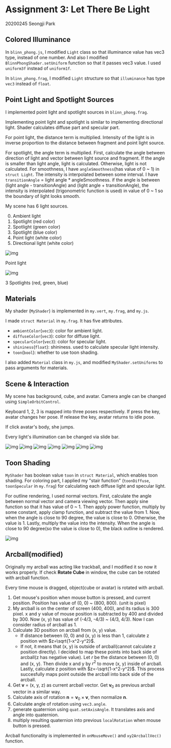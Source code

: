 # Assignment 3: Let There Be Light

20200245 Seongji Park

## Colored Illuminance

In `blinn_phong.js`, I modified `Light` class so that illuminance value has vec3 type, instead of one number. And also I modified `BlinnPhongShader.setUniform` function so that it passes vec3 value. I used `uniform3f` instead of `uniform1f`.

In `blinn_phong.frag`, I modified `Light` structure so that `illuminance` has type `vec3` instead of `float`.

## Point Light and Spotlight Sources

I implemented point light and spotlight sources in `blinn_phong.frag`.

Implementing point light and spotlight is similar to implementing directional light. Shader calculates diffuse part and specular part.

For point light, the distance term is multiplied. Intensity of the light is in inverse proportion to the distance between fragment and point light source.

For spotlight, the angle term is multiplied. First, calculate the angle between direction of light and vector between light source and fragment. If the angle is smaller than light angle, light is calculated. Otherwise, light is not calculated. For smoothness, I have `angleSmoothness`(has value of 0 ~ 1) in `struct Light`. The intensity is interpolated between some interval. I have `transitionAngle` = light angle \* angleSmoothness. if the angle is between (light angle - transitionAngle) and (light angle + transitionAngle), the intensity is interpolated (trigonometric function is used) in value of 0 ~ 1 so the boundary of light looks smooth.

My scene has 6 light sources.

0. Ambient light
1. Spotlight (red color)
2. Spotlight (green color)
3. Spotlight (blue color)
4. Point light (white color)
5. Directional light (white color)

![img](./images/report3_1.png)

Point light

![img](./images/report3_2.png)

3 Spotlights (red, green, blue)

## Materials

My shader (`MyShader`) is implemented in `my.vert`, `my.frag`, and `my.js`.

I made `struct Material` in `my.frag`. It has five attributes.

- `ambientColor`(`vec3`): color for ambient light.
- `diffuseColor`(`vec3`): color for diffuse light.
- `specularColor`(`vec3`): color for specular light.
- `shininess`(`float`): shininess. used to calculate specular light intensity.
- `toon`(`bool`): whether to use toon shading.

I also added `Material` class in `my.js`, and modified `MyShader.setUniforms` to pass arguments for materials.

## Scene & Interaction

My scene has background, cube, and avatar. Camera angle can be changed using `SimpleOrbitControl`.

Keyboard 1, 2, 3 is mapped into three poses respectively. If press the key, avatar changes her pose. If release the key, avatar returns to idle pose.

If click avatar's body, she jumps.

Every light's illumination can be changed via slide bar.

![img](./images/report3_3.png)
![img](./images/report3_4.png)
![img](./images/report3_5.png)
![img](./images/report3_6.png)
![img](./images/report3_7.png)
![img](./images/report3_8.png)
![img](./images/report3_10.png)

## Toon Shading

`MyShader` has boolean value `toon` in `struct Material`, which enables toon shading. For coloring part, I applied my "stair function" (`toonDiffuse`, `toonSpecular` in `my.frag`) for calculating each diffuse light and specular light.

For outline rendering, I used normal vectors. First, calculate the angle between normal vector and camera viewing vector. Then apply sine function so that it has value of 0 ~ 1. Then apply power function, multiply by some constant, apply clamp function, and subtract the value from 1. Now, when the angle is close to 90 degree, the value is close to 0. Otherwise, the value is 1. Lastly, multiply the value into the intensity. When the angle is close to 90 degree(so the value is close to 0), the black outline is rendered.

![img](./images/report3_9.png)

## Arcball(modified)

Originally my arcball was acting like trackball, and I modified it so now it works properly. If check **Rotate Cube** in window, the cube can be rotated with arcball function.

Every time mouse is dragged, object(cube or avatar) is rotated with arcball.

1. Get mouse's position when mouse button is pressed, and current position. Position has value of (0, 0) ~ (800, 800). (unit is pixel)
2. My arcball is on the center of screen (400, 400), and its radius is 300 pixel. x and y value of mouse position is subtracted by 400 and divided by 300. Now (x, y) has value of (-4/3, -4/3) ~ (4/3, 4/3). Now I can consider radius of arcball as 1.
3. Calculate 3D position on arcball from (x, y) value.
   - If distance between (0, 0) and (x, y) is less than 1, calculate z position with $z=\sqrt{1-x^2-y^2}$.
   - If not, it means that (x, y) is outside of arcball(cannot calculate z position directly). I decided to map these points into back side of arcball(z has negative value). Let $r$ be the distance between (0, 0) and (x, y). Then divide x and y by $r^2$ to move (x, y) inside of arcball. Lastly, calculate z position with $z=-\sqrt{1-x^2-y^2}$. This process succesfully maps point outside the arcball into back side of the arcball.
4. Get $\mathbf v$ = (x, y, z) as current arcball vector. Get $\mathbf v_0$ as previous arcball vector in a similar way.
5. Calculate axis of rotation $\mathbf n=\mathbf v_0 \times \mathbf v$, then normalize $\mathbf n$.
6. Calculate angle of rotation using `vec3.angle`.
7. generate quaternion using `quat.setAxisAngle`. It translates axis and angle into quaternion.
8. multiply resulting quaternion into previous `localRotation` when mouse button is pressed.

Arcball functionality is implemented in `onMouseMove()` and `xy2ArcballVec()` function.
